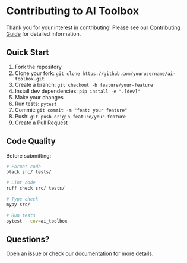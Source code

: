 # Contributing to AI Toolbox

Thank you for your interest in contributing! Please see our [Contributing Guide](docs/contributing.md) for detailed information.

## Quick Start

1. Fork the repository
2. Clone your fork: `git clone https://github.com/yourusername/ai-toolbox.git`
3. Create a branch: `git checkout -b feature/your-feature`
4. Install dev dependencies: `pip install -e ".[dev]"`
5. Make your changes
6. Run tests: `pytest`
7. Commit: `git commit -m "feat: your feature"`
8. Push: `git push origin feature/your-feature`
9. Create a Pull Request

## Code Quality

Before submitting:

```bash
# Format code
black src/ tests/

# Lint code
ruff check src/ tests/

# Type check
mypy src/

# Run tests
pytest --cov=ai_toolbox
```

## Questions?

Open an issue or check our [documentation](docs/contributing.md) for more details.

